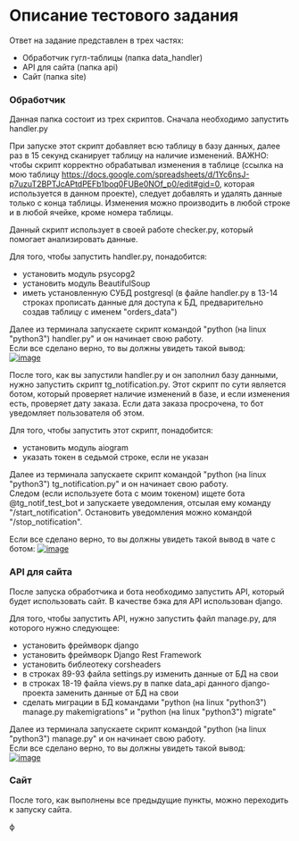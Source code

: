 # Описание тестового задания

Ответ на задание представлен в трех частях: 
- Обработчик гугл-таблицы (папка data_handler)
- API для сайта (папка api)
- Сайт (папка site) 
   
### Обработчик  
  
Данная папка состоит из трех скриптов. Сначала необходимо запустить handler.py
  
При запуске этот скрипт добавляет всю таблицу в базу данных, далее раз в 15 секунд сканирует таблицу на наличие изменений. ВАЖНО: чтобы скрипт корректно обрабатывал изменения в таблице (ссылка на мою таблицу https://docs.google.com/spreadsheets/d/1Yc6nsJ-p7uzuT2BPTJcAPtdPEFb1boq0FUBe0NOf_p0/edit#gid=0, которая используется в данном проекте), следует добавлять и удалять данные только с конца таблицы. Изменения можно производить в любой строке и в любой ячейке, кроме номера таблицы.  
  
Данный скрипт использует в своей работе checker.py, который помогает анализировать данные.
  
Для того, чтобы запустить handler.py, понадобится:
- установить модуль psycopg2
- установить модуль BeautifulSoup
- иметь установленную СУБД postgresql (в файле handler.py в 13-14 строках прописать данные для доступа к БД, предварительно создав таблицу с именем "orders_data")
  
Далее из терминала запускаете скрипт командой "python (на linux "python3") handler.py" и он начинает свою работу.  
Если все сделано верно, то вы должны увидеть такой вывод:  
<a href="https://ibb.co/VMvXGpr"><img src="https://i.ibb.co/RQCLK4Z/image.png" alt="image" border="0"></a>
  
После того, как вы запустили handler.py и он заполнил базу данными, нужно запустить скрипт tg_notification.py. Этот скрипт по сути является ботом, который проверяет наличие изменений в базе, и если изменения есть, проверяет дату заказа. Если дата заказа просрочена, то бот уведомляет пользователя об этом. 
  
Для того, чтобы запустить этот скрипт, понадобится:
- установить модуль aiogram
- указать токен в седьмой строке, если не указан
  
Далее из терминала запускаете скрипт командой "python (на linux "python3") tg_notification.py" и он начинает свою работу.  
Следом (если используете бота с моим токеном) ищете бота @tg_notif_test_bot и запускаете уведомления, отсылая ему команду "/start_notification". Остановить уведомления можно командой "/stop_notification".  
  
Если все сделано верно, то вы должны увидеть такой вывод в чате с ботом: 
<a href="https://imgbb.com/"><img src="https://i.ibb.co/6nKBfH7/image.png" alt="image" border="0"></a>
  
### API для сайта  
После запуска обработчика и бота необходимо запустить API, который будет использовать сайт. В качестве бэка для API использован django. 
  
Для того, чтобы запустить API, нужно запустить файл manage.py, для которого нужно следующее:
- установить фреймворк django
- установить фреймворк Django Rest Framework
- установить библеотеку corsheaders
- в строках 89-93 файла settings.py изменить данные от БД на свои
- в строках 18-19 файла views.py в папке data_api данного django-проекта заменить данные от БД на свои
- сделать миграции в БД командами "python (на linux "python3") manage.py makemigrations" и "python (на linux "python3") migrate"
  

Далее из терминала запускаете скрипт командой "python (на linux "python3") manage.py" и он начинает свою работу.  
Если все сделано верно, то вы должны увидеть такой вывод:  
<a href="https://ibb.co/WnbBd59"><img src="https://i.ibb.co/CBkVX8d/image.png" alt="image" border="0"></a>  
  
### Сайт  
После того, как выполнены все предыдущие пункты, можно переходить к запуску сайта.  
  
ф
